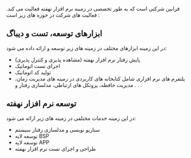 فرابین شرکتی است که به طور تخصصی در زمینه نرم افزار نهفته فعالیت می کند.
فعالیت های شرکت در حوزه های زیر است : 
## ابزارهای توسعه، تست و دیباگ
در این زمینه ابزارهای مختلف در زمینه های زیر توسعه و ارائه داده می شود:
- پایش رفتار نرم افزار نهفته (مشاهده پذیری و کنترل پذیری)
- اجرای تست اتوماتیک
- تولید کد اتوماتیک
- پلتفرم های نرم افزاری شامل کتابخانه های کاربردی در زمینه های مدیریت زمان، مدیریت حافظه، پروتکل های ارتباطی، مدلسازی رفتار و . . .
## توسعه نرم افزار نهفته
در این زمینه خدمات مختلفی در زمینه های زیر ارائه می شود:
- سناریو نویسی و مدلسازی رفتار سیستم
- توسعه لایه BSP
- توسعه لایه APP
- طراحی و اجرای تست نرم افزار نهفته

<!--
**faraabin/faraabin** is a ✨ _special_ ✨ repository because its `README.md` (this file) appears on your GitHub profile.

Here are some ideas to get you started:

- 🔭 I’m currently working on ...
- 🌱 I’m currently learning ...
- 👯 I’m looking to collaborate on ...
- 🤔 I’m looking for help with ...
- 💬 Ask me about ...
- 📫 How to reach me: ...
- 😄 Pronouns: ...
- ⚡ Fun fact: ...
-->
